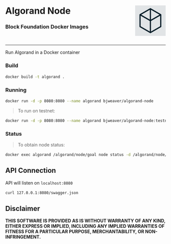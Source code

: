 <div>
    <img align="right" src="https://raw.githubusercontent.com/block-foundation/brand/master/logo/logo_gray.png" width="96" alt="Block Foundation Logo">
    <h1 align="left">Algorand Node</h1>
    <h3 align="left">Block Foundation Docker Images</h3>
</div>
<br>

---

Run Algorand in a Docker container

### Build

``` sh
docker build -t algorand .
```

### Running

``` sh
docker run -d -p 8080:8080 --name algorand bjweaver/algorand-node
```

> To run on testnet:

``` sh
docker run -d -p 8080:8080 --name algorand bjweaver/algorand-node:testnet
```

### Status

> To obtain node status:

``` sh
docker exec algorand /algorand/node/goal node status -d /algorand/node/data
```

## API Connection

API will listen on `localhost:8080`

``` sh
curl 127.0.0.1:8080/swagger.json
```

## Disclaimer

**THIS SOFTWARE IS PROVIDED AS IS WITHOUT WARRANTY OF ANY KIND, EITHER EXPRESS OR IMPLIED, INCLUDING ANY IMPLIED WARRANTIES OF FITNESS FOR A PARTICULAR PURPOSE, MERCHANTABILITY, OR NON-INFRINGEMENT.**
